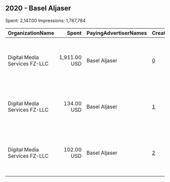 ## 2020 - Basel Aljaser 
Spent: 2,147.00
Impressions: 1,787,784

|OrganizationName|Spent|PayingAdvertiserNames|CreativeUrls|Impressions|Genders|AgeBrackets|CountryCodes|BillingAddresses|CandidateBallotInformation|
|:---|---:|:---|:---|---:|:---|:---|:---|:---|:---|
|Digital Media Services FZ-LLC|1,911.00 USD|Basel Aljaser|[0](https://www.snap.com/political-ads/asset/52ea072190f0b59e1b1bd9b3acd2279208767ad13344ad3d23be9e0550ea0b15?mediaType=jpg)|1,591,584||21+|kuwait|"Media City, Knowledge Village, Choueiri Group Building,Dubai ,251589 - Dubai - U.A.E,AE"||
|Digital Media Services FZ-LLC|134.00 USD|Basel Aljaser|[1](https://www.snap.com/political-ads/asset/f17b00d3e919367e4407204368adc63527ea80d4a22951a261bbbd609b7b29d6?mediaType=mp4)|111,513||24+|kuwait|"Media City, Knowledge Village, Choueiri Group Building,Dubai ,251589 - Dubai - U.A.E,AE"|Basel AlJaser|
|Digital Media Services FZ-LLC|102.00 USD|Basel Aljaser|[2](https://www.snap.com/political-ads/asset/d928ff778b9b75994c158ce2ed56f79f8c41d6c7a4448fc1b7a79a054ed7fdaa?mediaType=mp4)|84,687||24+|kuwait|"Media City, Knowledge Village, Choueiri Group Building,Dubai ,251589 - Dubai - U.A.E,AE"|Basel AlJaser|
